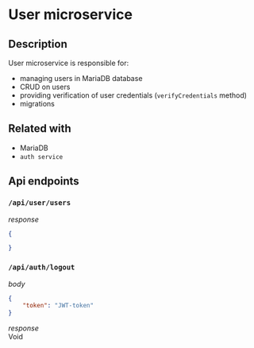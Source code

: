 # User microservice

## Description
User microservice is responsible for:
- managing users in MariaDB database
- CRUD on users
- providing verification of user credentials (`verifyCredentials` method)
- migrations

## Related with
- MariaDB
- `auth service`
 
## Api endpoints
### `/api/user/users`
*response*
```json
{

}
```

### `/api/auth/logout`
*body*
```json
{
    "token": "JWT-token"    
}
```
*response* \
Void